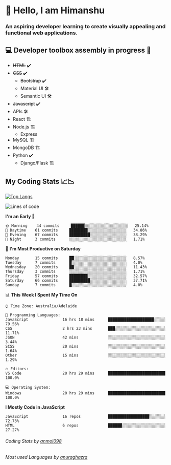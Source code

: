 # 👋 Hello, I am Himanshu

### An aspiring developer learning to create visually appealing and functional web applications.

## 💻 Developer toolbox assembly in progress 🧰

- <s>HTML</s> ✔️ 
- <s>CSS</s> ✔️
  - <s>Bootstrap</s> ✔️
  - Material UI 🛠️
  - Semantic UI 🛠️
 - <s>Javascript</s> ✔️
 - APIs 🛠️
 - React 🏗️
 - Node.js 🏗️
    - Express 
 - MySQL 🏗️
 - MongoDB 🏗️
 - Python ✔️
    - Django/Flask 🏗️
 
 
 ## My Coding Stats 📈📉
 
 [![Top Langs](https://github-readme-stats.vercel.app/api/top-langs/?username=himanshu-sxna&layout=compact)](https://github.com/anuraghazra/github-readme-stats)

<!--START_SECTION:waka-->
![Lines of code](https://img.shields.io/badge/From%20Hello%20World%20I%27ve%20Written-60994%20lines%20of%20code-blue)

**I'm an Early 🐤** 

```text
🌞 Morning    44 commits     ██████░░░░░░░░░░░░░░░░░░░   25.14% 
🌆 Daytime    61 commits     ████████░░░░░░░░░░░░░░░░░   34.86% 
🌃 Evening    67 commits     █████████░░░░░░░░░░░░░░░░   38.29% 
🌙 Night      3 commits      ░░░░░░░░░░░░░░░░░░░░░░░░░   1.71%

```
📅 **I'm Most Productive on Saturday** 

```text
Monday       15 commits     ██░░░░░░░░░░░░░░░░░░░░░░░   8.57% 
Tuesday      7 commits      █░░░░░░░░░░░░░░░░░░░░░░░░   4.0% 
Wednesday    20 commits     ██░░░░░░░░░░░░░░░░░░░░░░░   11.43% 
Thursday     3 commits      ░░░░░░░░░░░░░░░░░░░░░░░░░   1.71% 
Friday       57 commits     ████████░░░░░░░░░░░░░░░░░   32.57% 
Saturday     66 commits     █████████░░░░░░░░░░░░░░░░   37.71% 
Sunday       7 commits      █░░░░░░░░░░░░░░░░░░░░░░░░   4.0%

```


📊 **This Week I Spent My Time On** 

```text
⌚︎ Time Zone: Australia/Adelaide

💬 Programming Languages: 
JavaScript               16 hrs 18 mins      ████████████████████░░░░░   79.56% 
CSS                      2 hrs 23 mins       ███░░░░░░░░░░░░░░░░░░░░░░   11.71% 
JSON                     42 mins             ░░░░░░░░░░░░░░░░░░░░░░░░░   3.44% 
SCSS                     20 mins             ░░░░░░░░░░░░░░░░░░░░░░░░░   1.64% 
Other                    15 mins             ░░░░░░░░░░░░░░░░░░░░░░░░░   1.29%

🔥 Editors: 
VS Code                  20 hrs 29 mins      █████████████████████████   100.0%

💻 Operating System: 
Windows                  20 hrs 29 mins      █████████████████████████   100.0%

```

**I Mostly Code in JavaScript** 

```text
JavaScript               16 repos            ██████████████████░░░░░░░   72.73% 
HTML                     6 repos             ██████░░░░░░░░░░░░░░░░░░░   27.27%

```



<!--END_SECTION:waka-->

###### Coding Stats by [anmol098](https://github.com/anmol098/waka-readme-stats)  
###### Most used Languages by [anuraghazra](https://github.com/anuraghazra/github-readme-stats)


